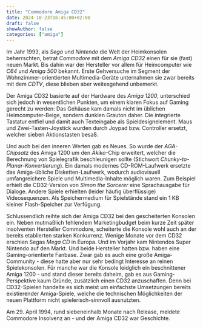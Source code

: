 ```yaml
---
title: "Commodore Amiga CD32"
date: 2024-10-23T16:45:00+02:00
draft: false
showAuthor: false
categories: ["amiga"]
---
```


Im Jahr 1993, als _Sega_ und _Nintendo_ die Welt der Heimkonsolen beherrschten, betrat _Commodore_ mit dem _Amiga CD32_ einen für sie (fast) neuen Markt.
Bis dahin war der Hersteller vor allem für Heimcomputer wie _C64_ und _Amiga 500_ bekannt.
Erste Gehversuche im Segment der Wohnzimmer-orientierten Multimedia-Geräte unternahmen sie zwar bereits mit dem _CDTV_, diese blieben aber weitesgehend unbemerkt.

Der Amiga CD32 basierte auf der Hardware des _Amiga 1200_, unterschied sich jedoch in wesentlichen Punkten, um einem klaren Fokus auf Gaming gerecht zu werden:
Das Gehäuse kam damals nicht im üblichen Heimcomputer-Beige, sondern dunklen Grauton daher.
Die integrierte Tastatur entfiel und damit auch Texteingabe als Spieldesignelement.
Maus und Zwei-Tasten-Joystick wurden durch Joypad bzw. Controller ersetzt, welcher sieben Aktionstasten besaß.

Und auch bei den inneren Werten gab es Neues.
So wurde der _AGA-Chipsatz_ des Amiga 1200 um den _Akiko_-Chip erweitert, welcher die Berechnung von Spielegrafik beschleunigen sollte (Stichwort _Chunky-to-Planar-Konvertierung_).
Ein damals modernes CD-ROM-Laufwerk ersetzte das Amiga-übliche Disketten-Laufwerk, wodurch audiovisuell umfangreichere Spiele und Multimedia-Inhalte möglich waren.
Zum Beispiel erhielt die CD32-Version von _Simon the Sorcerer_ eine Sprachausgabe für Dialoge. Andere Spiele erhielten (leider häufig überflüssige) Videosequenzen.
Als Speichermedium für Spielstände stand ein 1 KB kleiner Flash-Speicher zur Verfügung.

Schlussendlich reihte sich der Amiga CD32 bei den gescheiterten Konsolen ein.
Neben mutmaßlich fehlendem Marketingbudget beim kurze Zeit später insolventen Hersteller Commodore, scheiterte die Konsole wohl auch an der bereits etablierten starken Konkurrenz.
Wenige Monate vor dem CD32 erschien Segas _Mega CD_ in Europa. Und im Vorjahr kam Nintendos Super Nintendo auf den Markt. Und beide Hersteller hatten bzw. haben eine Gaming-orientierte Fanbase.
Zwar gab es auch eine große Amiga-Community - diese hatte aber nur sehr bedingt Interesse an reinen Spielekonsolen.
Für manche war die Konsole leidglich ein beschnittener Amiga 1200 - und stand dieser bereits daheim, gab es aus Gaming-Perspektive kaum Gründe, zusätzlich einen CD32 anzuschaffen.
Denn bei CD32-Spielen handelte es sich meist um einfachste Umsetzungen bereits existierender Amiga-Spiele, welche die technischen Möglichkeiten der neuen Plattform nicht spielerisch-sinnvoll ausnutzten.

Am 29. April 1994, rund siebeneinhalb Monate nach Release, meldete Commodore Insolvenz an - und der Amiga CD32 war Geschichte.
